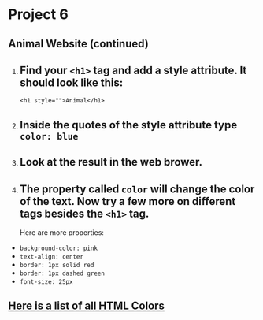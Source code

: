 # Project 6

## Animal Website (continued)

1. ## Find your `<h1>` tag and add a style attribute. It should look like this:
   `<h1 style="">Animal</h1>`
1. ## Inside the quotes of the style attribute type `color: blue`
1. ## Look at the result in the web brower.
1. ## The property called `color` will change the color of the text. Now try a few more on different tags besides the `<h1>` tag.
   Here are more properties:

- `background-color: pink`
- `text-align: center`
- `border: 1px solid red`
- `border: 1px dashed green`
- `font-size: 25px`

## [Here is a list of all HTML Colors](https://www.w3schools.com/tags/ref_colornames.asp)
